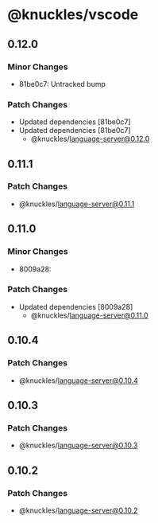 # @knuckles/vscode

## 0.12.0

### Minor Changes

- 81be0c7: Untracked bump

### Patch Changes

- Updated dependencies [81be0c7]
- Updated dependencies [81be0c7]
  - @knuckles/language-server@0.12.0

## 0.11.1

### Patch Changes

- @knuckles/language-server@0.11.1

## 0.11.0

### Minor Changes

- 8009a28:

### Patch Changes

- Updated dependencies [8009a28]
  - @knuckles/language-server@0.11.0

## 0.10.4

### Patch Changes

- @knuckles/language-server@0.10.4

## 0.10.3

### Patch Changes

- @knuckles/language-server@0.10.3

## 0.10.2

### Patch Changes

- @knuckles/language-server@0.10.2
